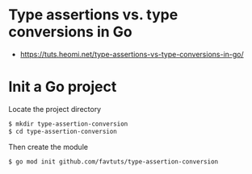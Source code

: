 # Type assertions vs. type conversions in Go
* https://tuts.heomi.net/type-assertions-vs-type-conversions-in-go/

# Init a Go project

Locate the project directory
```bash
$ mkdir type-assertion-conversion
$ cd type-assertion-conversion
```

Then create the module
```bash
$ go mod init github.com/favtuts/type-assertion-conversion
```
